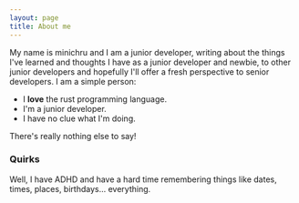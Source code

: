 ```yaml
---
layout: page
title: About me
---
```


My name is minichru and I am a junior developer, writing about the things I've learned and thoughts I have as a junior developer and newbie, to other junior developers and hopefully I'll offer a fresh perspective to senior developers. I am a simple person:

- I **love** the rust programming language.
- I'm a junior developer.
- I have no clue what I'm doing.

There's really nothing else to say!

### Quirks

Well, I have ADHD and have a hard time remembering things like dates, times, places, birthdays... everything.
